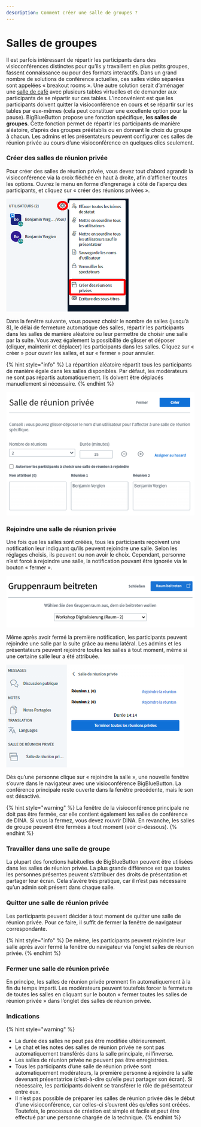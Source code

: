 ```yaml
---
description: Comment créer une salle de groupes ?
---
```


# Salles de groupes

Il est parfois intéressant de répartir les participants dans des visioconférences distinctes pour qu’ils y travaillent en plus petits groupes, fassent connaissance ou pour des formats interactifs. Dans un grand nombre de solutions de conférence actuelles, ces salles vidéo séparées sont appelées « breakout rooms ». Une autre solution serait d’aménager une [salle de café](../salles/#type-de-salle) avec plusieurs tables virtuelles et de demander aux participants de se répartir sur ces tables. L’inconvénient est que les participants doivent quitter la visioconférence en cours et se répartir sur les tables par eux-mêmes \(cela peut constituer une excellente option pour la pause\). BigBlueButton propose une fonction spécifique, **les salles de groupes**. Cette fonction permet de répartir les participants de manière aléatoire, d’après des groupes préétablis ou en donnant le choix du groupe à chacun. Les admins et les présentateurs peuvent configurer ces salles de réunion privée au cours d’une visioconférence en quelques clics seulement.

### Créer des salles de réunion privée

Pour créer des salles de réunion privée, vous devez tout d’abord agrandir la visioconférence via la croix fléchée en haut à droite, afin d’afficher toutes les options. Ouvrez le menu en forme d’engrenage à côté de l’aperçu des participants, et cliquez sur « créer des réunions privées ».

![Cr&#xE9;er des salles de r&#xE9;union priv&#xE9;e](../../.gitbook/assets/gruppenraeumeerstellen_fra.png)

Dans la fenêtre suivante, vous pouvez choisir le nombre de salles \(jusqu’à 8\), le délai de fermeture automatique des salles, répartir les participants dans les salles de manière aléatoire ou leur permettre de choisir une salle par la suite. Vous avez également la possibilité de glisser et déposer \(cliquer, maintenir et déplacer\) les participants dans les salles. Cliquez sur « créer » pour ouvrir les salles, et sur « fermer » pour annuler.

{% hint style="info" %}
La répartition aléatoire répartit tous les participants de manière égale dans les salles disponibles. Par défaut, les modérateurs ne sont pas répartis automatiquement. Ils doivent être déplacés manuellement si nécessaire.
{% endhint %}

![Configurer des salles de groupe](../../.gitbook/assets/bigbluebutton-gruppenraeume-breakout-rooms-1_fra.png)

### Rejoindre une salle de réunion privée

Une fois que les salles sont créées, tous les participants reçoivent une notification leur indiquant qu’ils peuvent rejoindre une salle. Selon les réglages choisis, ils peuvent ou non avoir le choix. Cependant, personne n’est forcé à rejoindre une salle, la notification pouvant être ignorée via le bouton « fermer ».

![Rejoindre une salle de r&#xE9;union priv&#xE9;e](../../.gitbook/assets/bildschirmfoto-2021-01-27-um-17.32.14.png)

Même après avoir fermé la première notification, les participants peuvent rejoindre une salle par la suite grâce au menu latéral. Les admins et les présentateurs peuvent rejoindre toutes les salles à tout moment, même si une certaine salle leur a été attribuée.

![Rejoindre une salle de r&#xE9;union priv&#xE9;e ult&#xE9;rieurement](../../.gitbook/assets/bildschirmfoto-2021-01-27-um-17.34.52_fra.png)

Dès qu’une personne clique sur « rejoindre la salle », une nouvelle fenêtre s’ouvre dans le navigateur avec une visioconférence BigBlueButton. La conférence principale reste ouverte dans la fenêtre précédente, mais le son est désactivé.

{% hint style="warning" %}
La fenêtre de la visioconférence principale ne doit pas être fermée, car elle contient également les salles de conférence de DINA. Si vous la fermez, vous devez rouvrir DINA. En revanche, les salles de groupe peuvent être fermées à tout moment \(voir ci-dessous\).
{% endhint %}

### Travailler dans une salle de groupe

La plupart des fonctions habituelles de BigBlueButton peuvent être utilisées dans les salles de réunion privée. La plus grande différence est que toutes les personnes présentes peuvent s’attribuer des droits de présentation et partager leur écran. Cela s’avère très pratique, car il n’est pas nécessaire qu’un admin soit présent dans chaque salle.

### Quitter une salle de réunion privée

Les participants peuvent décider à tout moment de quitter une salle de réunion privée. Pour ce faire, il suffit de fermer la fenêtre de navigateur correspondante.

{% hint style="info" %}
De même, les participants peuvent rejoindre leur salle après avoir fermé la fenêtre du navigateur via l’onglet salles de réunion privée.
{% endhint %}

### Fermer une salle de réunion privée

En principe, les salles de réunion privée prennent fin automatiquement à la fin du temps imparti. Les modérateurs peuvent toutefois forcer la fermeture de toutes les salles en cliquant sur le bouton « fermer toutes les salles de réunion privée » dans l’onglet des salles de réunion privée.

### Indications

{% hint style="warning" %}
* La durée des salles ne peut pas être modifiée ultérieurement.
* Le chat et les notes des salles de réunion privée ne sont pas automatiquement transférés dans la salle principale, ni l’inverse.
* Les salles de réunion privée ne peuvent pas être enregistrées.
* Tous les participants d’une salle de réunion privée sont automatiquement modérateurs, la première personne à rejoindre la salle devenant présentatrice \(c’est-à-dire qu’elle peut partager son écran\). Si nécessaire, les participants doivent se transférer le rôle de présentateur entre eux.
* Il n’est pas possible de préparer les salles de réunion privée dès le début d’une visioconférence, car celles-ci s’ouvrent dès qu’elles sont créées. Toutefois, le processus de création est simple et facile et peut être effectué par une personne chargée de la technique.
{% endhint %}

